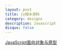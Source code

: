 ```yaml
---
layout: post
title: js相关资料
category: designs
description: Javascript
disqus: false
---
```


[JavaScript面向对象与原型](http://liusihao.com/post/77483884517/javascript)